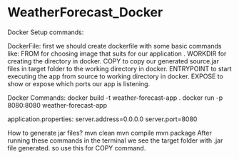 # WeatherForecast_Docker

Docker Setup commands:

DockerFile:
first we should create dockerfile with some basic commands like:
FROM       for choosing image that suits for our application .
WORKDIR    for creating the directory in docker.
COPY       to copy our generated source.jar files in target folder to the working directory in docker.
ENTRYPOINT to start executing the app from source to working directory in docker.
EXPOSE     to show or expose which ports our app is listening.

Docker Commands:
docker build -t weather-forecast-app .
docker run -p 8080:8080 weather-forecast-app

application.properties:
server.address=0.0.0.0
server.port=8080


How to generate jar files?
mvn clean
mvn compile
mvn package
After running these commands in the terminal we see the target folder with .jar file generated. so use this for COPY command.

 